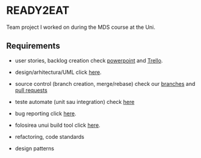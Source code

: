 # READY2EAT
Team project I worked on during the MDS course at the Uni.


## Requirements

 - user stories, backlog creation check [powerpoint](https://github.com/andreim9816/READY2EAT/blob/master/READY2EAT.pptx) and [Trello](https://trello.com/ready2eat/home).
 
 - design/arhitectura/UML click [here](https://github.com/andreim9816/READY2EAT/tree/master/Design%20%2B%20UML).
 
 - source control (branch creation, merge/rebase) check our [branches](https://github.com/andreim9816/READY2EAT/branches) and [pull requests](https://trello.com/ready2eat/homehttps://github.com/andreim9816/READY2EAT/pulls?q=is%3Apr+is%3Aclosed)
 
 - teste automate (unit sau integration) check [here](https://github.com/andreim9816/READY2EAT/tree/master/Tests%20results)
 
 - bug reporting click [here](https://github.com/andreim9816/READY2EAT/issues?q=is%3Aissue+is%3Aclosed).

 - folosirea unui build tool click [here](https://github.com/andreim9816/READY2EAT/blob/master/app/build.gradle).
 
 - refactoring, code standards
 
 - design patterns
